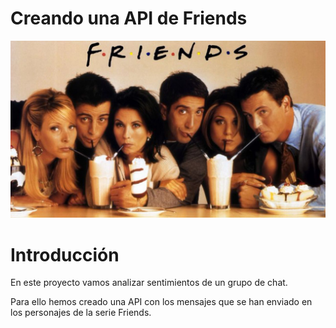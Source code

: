 # Creando una API de Friends

![Portada](images/friends.png)
# **Introducción**

En este proyecto vamos analizar sentimientos de un grupo de chat.

Para ello hemos creado una API con los mensajes que se han enviado en los personajes de la  serie Friends.